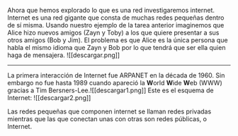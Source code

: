 Ahora que hemos explorado lo que es una red investigaremos internet.
Internet es una red gigante que consta de muchas redes pequeñas dentro de sí misma. Usando nuestro ejemplo de la tarea anterior imaginemos que Alice hizo nuevos amigos (Zayn y Toby) a los que quiere presentar a sus otros amigos (Bob y Jim). El problema es que Alice es la única persona que habla el mismo idioma que Zayn y Bob por lo que tendrá que ser ella quien haga de mensajera.
![[descargar.png]]

-------------
La primera interacción de Internet fue ARPANET en la década de 1960. Sin embargo no fue hasta 1989 cuando apareció la **W**orld **W**ide **W**eb (WWW) gracias a Tim Bersners-Lee.![[descargar1.png]]
Este es el esquema de Internet: ![[descargar2.png]]

Las redes pequeñas que componen internet se llaman redes privadas mientras que las que conectan unas con otras son redes públicas, o Internet.